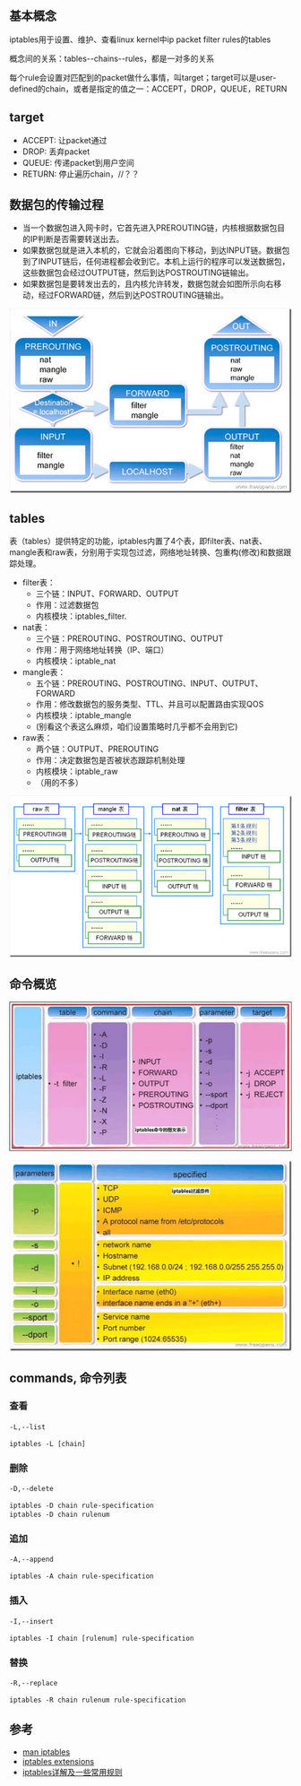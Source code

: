 ## 基本概念

iptables用于设置、维护、查看linux kernel中ip packet filter rules的tables

概念间的关系：tables--chains--rules，都是一对多的关系

每个rule会设置对匹配到的packet做什么事情，叫target；target可以是user-defined的chain，或者是指定的值之一：ACCEPT，DROP，QUEUE，RETURN

## target

- ACCEPT: 让packet通过
- DROP: 丢弃packet
- QUEUE: 传递packet到用户空间
- RETURN: 停止遍历chain，//？？

## 数据包的传输过程

- 当一个数据包进入网卡时，它首先进入PREROUTING链，内核根据数据包目的IP判断是否需要转送出去。
- 如果数据包就是进入本机的，它就会沿着图向下移动，到达INPUT链。数据包到了INPUT链后，任何进程都会收到它。本机上运行的程序可以发送数据包，这些数据包会经过OUTPUT链，然后到达POSTROUTING链输出。
- 如果数据包是要转发出去的，且内核允许转发，数据包就会如图所示向右移动，经过FORWARD链，然后到达POSTROUTING链输出。

![](/static/images/2203/p014.webp)

## tables

表（tables）提供特定的功能，iptables内置了4个表，即filter表、nat表、mangle表和raw表，分别用于实现包过滤，网络地址转换、包重构(修改)和数据跟踪处理。

- filter表：
  - 三个链：INPUT、FORWARD、OUTPUT
  - 作用：过滤数据包
  - 内核模块：iptables_filter.
- nat表：
  - 三个链：PREROUTING、POSTROUTING、OUTPUT
  - 作用：用于网络地址转换（IP、端口）
  - 内核模块：iptable_nat
- mangle表：
  - 五个链：PREROUTING、POSTROUTING、INPUT、OUTPUT、FORWARD
  - 作用：修改数据包的服务类型、TTL、并且可以配置路由实现QOS
  - 内核模块：iptable_mangle
  - (别看这个表这么麻烦，咱们设置策略时几乎都不会用到它)
- raw表：
  - 两个链：OUTPUT、PREROUTING
  - 作用：决定数据包是否被状态跟踪机制处理  
  - 内核模块：iptable_raw
  - （用的不多）

![](/static/images/2203/p015.webp)

## 命令概览

![](/static/images/2203/p016.webp)

![](/static/images/2203/p017.webp)

## commands, 命令列表

### 查看

`-L,--list`

```
iptables -L [chain]
```

### 删除

`-D,--delete`

```
iptables -D chain rule-specification
iptables -D chain rulenum
```

### 追加

`-A,--append`

```
iptables -A chain rule-specification
```

### 插入

`-I,--insert`

```
iptables -I chain [rulenum] rule-specification
```

### 替换

`-R,--replace`

```
iptables -R chain rulenum rule-specification
```


## 参考

- [man iptables](https://linux.die.net/man/8/iptables)
- [iptables extensions](http://ipset.netfilter.org/iptables-extensions.man.html)
- [iptables详解及一些常用规则](https://www.jianshu.com/p/ee4ee15d3658)

